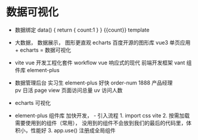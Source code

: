 # 数据可视化
- 数据绑定
    data() {
        return {
            count:1
        }
    }
    {{count}}  template 
- 大数据， 数据展示， 图形更直观 echarts 百度开源的图形库 
    vue3 单页应用  + echarts  =  数据可视化  
- vite  vue 开发工程化套件 workflow
    vue  响应式的现代 前端开发框架
    vant  组件库   element-plus

- 数据管理后台    实习生
    element-plus 好快 
    order-num  1888
    产品经理  
    pv    日活  page view 页面访问总量
    uv    访问人数 

- echarts   可视化 


- element-plus
    组件库
        加快开发，
        - 引入流程
            1. import css   vite 
            2. 按需加载需要使用到的组件（常用）， 
                没用到的组件不会放到我们的最后的代码里，体积小，性能好 
            3. app.use()
                注册成全局组件 